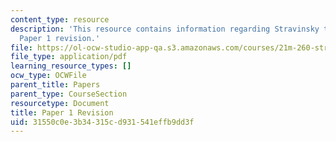 ```yaml
---
content_type: resource
description: 'This resource contains information regarding Stravinsky to the present:
  Paper 1 revision.'
file: https://ol-ocw-studio-app-qa.s3.amazonaws.com/courses/21m-260-stravinsky-to-the-present-spring-2016/31550c0e3b34315cd931541effb9dd3f_MIT21M_260S16_AssnPaper1re.pdf
file_type: application/pdf
learning_resource_types: []
ocw_type: OCWFile
parent_title: Papers
parent_type: CourseSection
resourcetype: Document
title: Paper 1 Revision
uid: 31550c0e-3b34-315c-d931-541effb9dd3f
---
```

